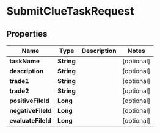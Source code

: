

# SubmitClueTaskRequest


## Properties

Name | Type | Description | Notes
------------ | ------------- | ------------- | -------------
**taskName** | **String** |  |  [optional]
**description** | **String** |  |  [optional]
**trade1** | **String** |  |  [optional]
**trade2** | **String** |  |  [optional]
**positiveFileId** | **Long** |  |  [optional]
**negativeFileId** | **Long** |  |  [optional]
**evaluateFileId** | **Long** |  |  [optional]



